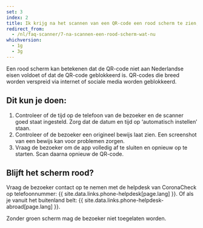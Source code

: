 ```yaml
---
set: 3
index: 2
title: Ik krijg na het scannen van een QR-code een rood scherm te zien, wat nu?
redirect_from: 
  - /nl/faq-scanner/7-na-scannen-een-rood-scherm-wat-nu
whichversion:
  - 1g
  - 3g
---
```

Een rood scherm kan betekenen dat de QR-code niet aan Nederlandse eisen voldoet of dat de QR-code geblokkeerd is. QR-codes die breed worden verspreid via internet of sociale media worden geblokkeerd.

## Dit kun je doen:

1. Controleer of de tijd op de telefoon van de bezoeker en de scanner goed staat ingesteld. Zorg dat de datum en tijd op ‘automatisch instellen’ staan.
2. Controleer of de bezoeker een origineel bewijs laat zien. Een screenshot van een bewijs kan voor problemen zorgen.
3. Vraag de bezoeker om de app volledig af te sluiten en opnieuw op te starten. Scan daarna opnieuw de QR-code.

## Blijft het scherm rood?

Vraag de bezoeker contact op te nemen met de helpdesk van CoronaCheck op telefoonnummer: {{ site.data.links.phone-helpdesk[page.lang] }}. Of als je vanuit het buitenland belt: {{ site.data.links.phone-helpdesk-abroad[page.lang] }}.

Zonder groen scherm mag de bezoeker niet toegelaten worden.
